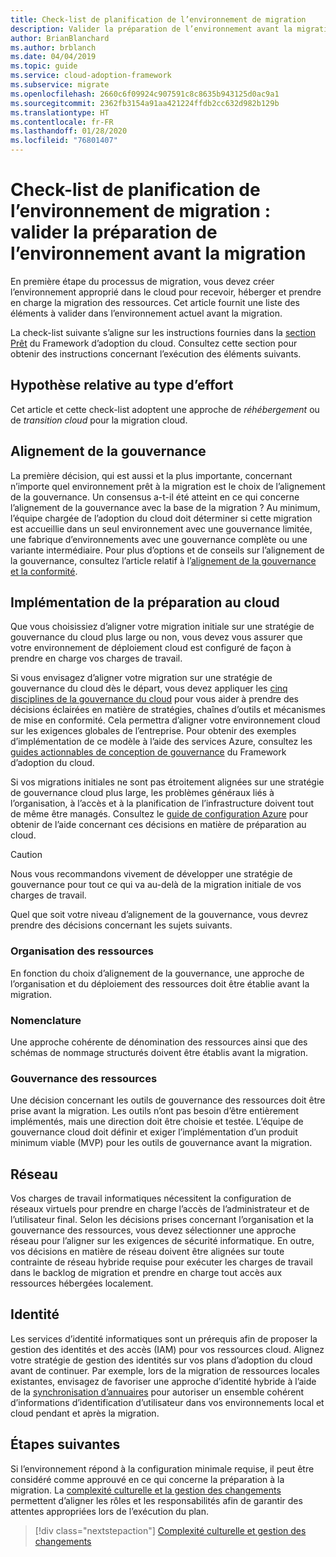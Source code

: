 ```yaml
---
title: Check-list de planification de l’environnement de migration
description: Valider la préparation de l’environnement avant la migration
author: BrianBlanchard
ms.author: brblanch
ms.date: 04/04/2019
ms.topic: guide
ms.service: cloud-adoption-framework
ms.subservice: migrate
ms.openlocfilehash: 2660c6f09924c907591c8c8635b943125d0ac9a1
ms.sourcegitcommit: 2362fb3154a91aa421224ffdb2cc632d982b129b
ms.translationtype: HT
ms.contentlocale: fr-FR
ms.lasthandoff: 01/28/2020
ms.locfileid: "76801407"
---
```

# <a name="migration-environment-planning-checklist-validate-environmental-readiness-prior-to-migration"></a>Check-list de planification de l’environnement de migration : valider la préparation de l’environnement avant la migration

En première étape du processus de migration, vous devez créer l’environnement approprié dans le cloud pour recevoir, héberger et prendre en charge la migration des ressources. Cet article fournit une liste des éléments à valider dans l’environnement actuel avant la migration.

La check-list suivante s’aligne sur les instructions fournies dans la [section Prêt](../../../ready/index.md) du Framework d’adoption du cloud. Consultez cette section pour obtenir des instructions concernant l’exécution des éléments suivants.

## <a name="effort-type-assumption"></a>Hypothèse relative au type d’effort

Cet article et cette check-list adoptent une approche de _réhébergement_ ou de _transition cloud_ pour la migration cloud.

## <a name="governance-alignment"></a>Alignement de la gouvernance

La première décision, qui est aussi et la plus importante, concernant n’importe quel environnement prêt à la migration est le choix de l’alignement de la gouvernance. Un consensus a-t-il été atteint en ce qui concerne l’alignement de la gouvernance avec la base de la migration ? Au minimum, l’équipe chargée de l’adoption du cloud doit déterminer si cette migration est accueillie dans un seul environnement avec une gouvernance limitée, une fabrique d’environnements avec une gouvernance complète ou une variante intermédiaire. Pour plus d’options et de conseils sur l’alignement de la gouvernance, consultez l’article relatif à l’[alignement de la gouvernance et la conformité](../../expanded-scope/governance-or-compliance.md).

## <a name="cloud-readiness-implementation"></a>Implémentation de la préparation au cloud

Que vous choisissiez d’aligner votre migration initiale sur une stratégie de gouvernance du cloud plus large ou non, vous devez vous assurer que votre environnement de déploiement cloud est configuré de façon à prendre en charge vos charges de travail.

Si vous envisagez d’aligner votre migration sur une stratégie de gouvernance du cloud dès le départ, vous devez appliquer les [cinq disciplines de la gouvernance du cloud](../../../govern/governance-disciplines.md) pour vous aider à prendre des décisions éclairées en matière de stratégies, chaînes d’outils et mécanismes de mise en conformité. Cela permettra d’aligner votre environnement cloud sur les exigences globales de l’entreprise. Pour obtenir des exemples d’implémentation de ce modèle à l’aide des services Azure, consultez les [guides actionnables de conception de gouvernance](../../../govern/guides/index.md) du Framework d’adoption du cloud.

Si vos migrations initiales ne sont pas étroitement alignées sur une stratégie de gouvernance cloud plus large, les problèmes généraux liés à l’organisation, à l’accès et à la planification de l’infrastructure doivent tout de même être managés. Consultez le [guide de configuration Azure](../../../ready/azure-setup-guide/index.md) pour obtenir de l’aide concernant ces décisions en matière de préparation au cloud.

> [!CAUTION]
> Nous vous recommandons vivement de développer une stratégie de gouvernance pour tout ce qui va au-delà de la migration initiale de vos charges de travail.

Quel que soit votre niveau d’alignement de la gouvernance, vous devrez prendre des décisions concernant les sujets suivants.

### <a name="resource-organization"></a>Organisation des ressources

En fonction du choix d’alignement de la gouvernance, une approche de l’organisation et du déploiement des ressources doit être établie avant la migration.

### <a name="nomenclature"></a>Nomenclature

Une approche cohérente de dénomination des ressources ainsi que des schémas de nommage structurés doivent être établis avant la migration.

### <a name="resource-governance"></a>Gouvernance des ressources

Une décision concernant les outils de gouvernance des ressources doit être prise avant la migration. Les outils n’ont pas besoin d’être entièrement implémentés, mais une direction doit être choisie et testée. L’équipe de gouvernance cloud doit définir et exiger l’implémentation d’un produit minimum viable (MVP) pour les outils de gouvernance avant la migration.

## <a name="network"></a>Réseau

Vos charges de travail informatiques nécessitent la configuration de réseaux virtuels pour prendre en charge l’accès de l’administrateur et de l’utilisateur final. Selon les décisions prises concernant l’organisation et la gouvernance des ressources, vous devez sélectionner une approche réseau pour l’aligner sur les exigences de sécurité informatique. En outre, vos décisions en matière de réseau doivent être alignées sur toute contrainte de réseau hybride requise pour exécuter les charges de travail dans le backlog de migration et prendre en charge tout accès aux ressources hébergées localement.

## <a name="identity"></a>Identité

Les services d’identité informatiques sont un prérequis afin de proposer la gestion des identités et des accès (IAM) pour vos ressources cloud. Alignez votre stratégie de gestion des identités sur vos plans d’adoption du cloud avant de continuer. Par exemple, lors de la migration de ressources locales existantes, envisagez de favoriser une approche d’identité hybride à l’aide de la [synchronisation d’annuaires](../../../decision-guides/identity/index.md) pour autoriser un ensemble cohérent d’informations d’identification d’utilisateur dans vos environnements local et cloud pendant et après la migration.

## <a name="next-steps"></a>Étapes suivantes

Si l’environnement répond à la configuration minimale requise, il peut être considéré comme approuvé en ce qui concerne la préparation à la migration. La [complexité culturelle et la gestion des changements](./cultural-complexity.md) permettent d’aligner les rôles et les responsabilités afin de garantir des attentes appropriées lors de l’exécution du plan.

> [!div class="nextstepaction"]
> [Complexité culturelle et gestion des changements](./cultural-complexity.md)
